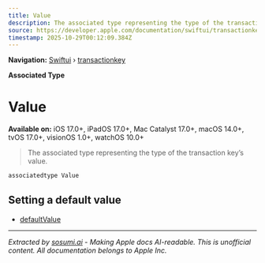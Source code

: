 ```yaml
---
title: Value
description: The associated type representing the type of the transaction key’s value.
source: https://developer.apple.com/documentation/swiftui/transactionkey/value
timestamp: 2025-10-29T00:12:09.384Z
---
```


**Navigation:** [Swiftui](/documentation/swiftui) › [transactionkey](/documentation/swiftui/transactionkey)

**Associated Type**

# Value

**Available on:** iOS 17.0+, iPadOS 17.0+, Mac Catalyst 17.0+, macOS 14.0+, tvOS 17.0+, visionOS 1.0+, watchOS 10.0+

> The associated type representing the type of the transaction key’s value.

```swift
associatedtype Value
```

## Setting a default value

- [defaultValue](/documentation/swiftui/transactionkey/defaultvalue)

---

*Extracted by [sosumi.ai](https://sosumi.ai) - Making Apple docs AI-readable.*
*This is unofficial content. All documentation belongs to Apple Inc.*
